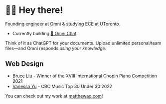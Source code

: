 # 👋🏼 Hey there! 
Founding engineer at [Omni](https://omnilabs.ai/) & studying ECE at UToronto. 

- Currently building [💬 Omni Chat](https://omnilabs.ai/chat). 

Think of it as ChatGPT for your documents. Upload unlimited personal/team files—and Omni responds *using your knowledge.* 

## Web Design

- [Bruce Liu](https://bruceliu.matthewao.com) - Winner of the XVIII International
Chopin Piano Competition 2021
- [Vanessa Yu](https://vanessayu.com) - CBC Music Top 30 Under 30 2022

You can check out my work at [matthewao.com](https://matthewao.com)!

